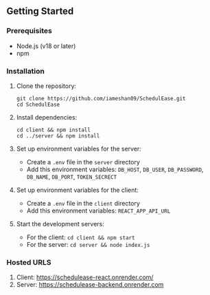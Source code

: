 ## Getting Started

### Prerequisites

- Node.js (v18 or later)
- npm

### Installation

1. Clone the repository:

   ```
   git clone https://github.com/iameshan09/SchedulEase.git
   cd SchedulEase
   ```

2. Install dependencies:

   ```
   cd client && npm install
   cd ../server && npm install
   ```

3. Set up environment variables for the server:

   - Create a `.env` file in the `server` directory
   - Add this environment variables: `DB_HOST`, `DB_USER`, `DB_PASSWORD`, `DB_NAME`, `DB_PORT`, `TOKEN_SECRECT`

4. Set up environment variables for the client:

   - Create a `.env` file in the `client` directory
   - Add this environment variables: `REACT_APP_API_URL`

4. Start the development servers:
   - For the client: `cd client && npm start`
   - For the server: `cd server && node index.js`

### Hosted URLS

1. Client: https://schedulease-react.onrender.com/
2. Server: https://schedulease-backend.onrender.com
